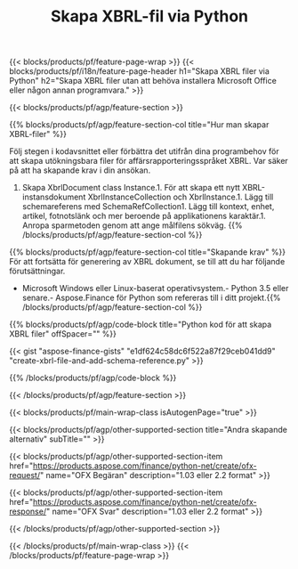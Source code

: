 ﻿---
title: Skapa XBRL-fil via Python
description: Exempelkod för att skapa XBRL-fil. Använd API exempelkod för generering av batch-XBRL-filer inom Python-baserade applikationer. 
url: /sv/python-net/create/xbrl/
family: finance
platformtag: python
feature: create
informat: XBRL
outformat: 
otherformats: 
---
{{< blocks/products/pf/feature-page-wrap >}}
{{< blocks/products/pf/i18n/feature-page-header h1="Skapa XBRL filer via Python" h2="Skapa XBRL filer utan att behöva installera Microsoft Office eller någon annan programvara." >}}

{{< blocks/products/pf/agp/feature-section >}}

{{% blocks/products/pf/agp/feature-section-col title="Hur man skapar XBRL-filer" %}}

Följ stegen i kodavsnittet eller förbättra det utifrån dina programbehov för att skapa utökningsbara filer för affärsrapporteringsspråket XBRL. Var säker på att ha skapande krav i din ansökan.

1. Skapa XbrlDocument class Instance.1. För att skapa ett nytt XBRL-instansdokument XbrlInstanceCollection och XbrlInstance.1. Lägg till schemareferens med SchemaRefCollection1. Lägg till kontext, enhet, artikel, fotnotslänk och mer beroende på applikationens karaktär.1. Anropa sparmetoden genom att ange målfilens sökväg.
{{% /blocks/products/pf/agp/feature-section-col %}}

{{% blocks/products/pf/agp/feature-section-col title="Skapande krav" %}}
För att fortsätta för generering av XBRL dokument, se till att du har följande förutsättningar. 
- Microsoft Windows eller Linux-baserat operativsystem.- Python 3.5 eller senare.- Aspose.Finance för Python som refereras till i ditt projekt.{{% /blocks/products/pf/agp/feature-section-col %}}

{{% blocks/products/pf/agp/code-block title="Python kod för att skapa XBRL filer" offSpacer="" %}}

{{< gist "aspose-finance-gists" "e1df624c58dc6f522a87f29ceb041dd9" "create-xbrl-file-and-add-schema-reference.py" >}}

{{% /blocks/products/pf/agp/code-block %}}

{{< /blocks/products/pf/agp/feature-section >}}

{{< blocks/products/pf/main-wrap-class isAutogenPage="true" >}}

{{< blocks/products/pf/agp/other-supported-section title="Andra skapande alternativ" subTitle="" >}}

{{< blocks/products/pf/agp/other-supported-section-item href="https://products.aspose.com/finance/python-net/create/ofx-request/" name="OFX Begäran" description="1.03 eller 2.2 format" >}}

{{< blocks/products/pf/agp/other-supported-section-item href="https://products.aspose.com/finance/python-net/create/ofx-response/" name="OFX Svar" description="1.03 eller 2.2 format" >}}

{{< /blocks/products/pf/agp/other-supported-section >}}

{{< /blocks/products/pf/main-wrap-class >}}
{{< /blocks/products/pf/feature-page-wrap >}}